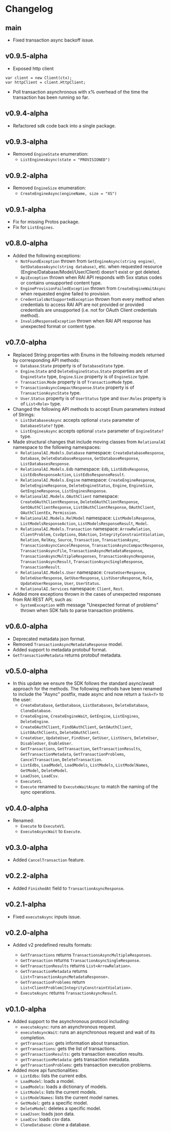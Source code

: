 # Changelog

## main
* Fixed transaction async backoff issue.

## v0.9.5-alpha
* Exposed http client
```
var client = new Client(ctx);
var httpClient = client.HttpClient;
```
* Poll transaction asynchronous with x% overhead of the time the transaction has been running so far.
## v0.9.4-alpha
* Refactored sdk code back into a single package.

## v0.9.3-alpha
* Removed `EngineState` enumeration:
    - `ListEnginesAsync(state = "PROVISIONED")`
## v0.9.2-alpha
* Removed `EngineSize` enumeration:
  - `CreateEngineAsync(engineName, size = "XS")`
## v0.9.1-alpha
* Fix for missing Protos package.
* Fix for `ListEngines`.

## v0.8.0-alpha
* Added the following exceptions:
  - `NotFoundException` thrown from `GetEngineAsync(string engine)`, `GetDatabaseAsync(string database)`, etc. when requested resource (Engine/Database/Model/User/Client) doesn't exist or got deleted.
  - `ApiException` thrown when RAI API responds with 5xx status codes or contains unsupported content type.
  - `EngineProvisionFailedException` thrown from `CreateEngineWaitAsync` when requested engine failed to provision.
  - `CredentialsNotSupportedException` thrown from every method when credentials to access RAI API are not provided or provided credentials are unsupported (i.e. not for OAuth Client credentials method).
  - `InvalidResponseException` thrown when RAI API response has unexpected format or content type.

## v0.7.0-alpha
* Replaced String properties with Enums in the following models returned by corresponding API methods:
  - `Database`.`State` property is of `DatabaseState` type.
  - `Engine`.`State` and `DeleteEngineStatus`.`State` properties are of `EngineState` type, `Engine`.`Size` property is of `EngineSize` type.
  - `Transaction`.`Mode` property is of `TransactionMode` type.
  - `TransactionAsyncCompactResponse`.`State` property is of `TransactionAsyncState` type.
  - `User`.`Status` property is of `UserStatus` type and `User`.`Roles` property is of `List<Role>` type.
* Changed the following API methods to accept Enum parameters instead of Strings:
  - `ListDatabasesAsync` accepts optional `state` parameter of `DatabaseState?` type.
  - `ListEnginesAsync` accepts optional `state` parameter of `EngineState?` type.
* Made structural changes that include moving classes from `RelationalAI` namespace to the following namespaces:
  - `RelationalAI.Models.Database` namespace: `CreateDatabaseResponse`, `Database`, `DeleteDatabaseResponse`, `GetDatabaseResponse`, `ListDatabasesResponse`.
  - `RelationalAI.Models.Edb` namespace: `Edb`, `ListEdbsResponse`, `ListEdbsResponseAction`, `ListEdbsResponseResult`.
  - `RelationalAI.Models.Engine` namespace: `CreateEngineResponse`, `DeleteEngineResponse`, `DeleteEngineStatus`, `Engine`, `EngineSize`, `GetEngineResponse`, `ListEnginesResponse`.
  - `RelationalAI.Models.OAuthClient` namespace: `CreateOAuthClientResponse`, `DeleteOAuthClientResponse`, `GetOAuthClientResponse`, `ListOAuthClientResponse`, `OAuthClient`, `OAuthClientEx`, `Permission`.
  - `RelationalAI.Models.RelModel` namespace: `ListModelsResponse`, `ListModelsResponseAction`, `ListModelsResponseResult`, `Model`.
  - `RelationalAI.Models.Transaction` namespace: `ArrowRelation`, `ClientProblem`, `CsvOptions`, `DbAction`, `IntegrityConstraintViolation`, `Relation`, `RelKey`, `Source`, `Transaction`, `TransactionAsync`, `TransactionAsyncCancelResponse`, `TransactionAsyncCompactResponse`, `TransactionAsyncFile`, `TransactionAsyncMetadataResponse`, `TransactionAsyncMultipleResponses`, `TransactionAsyncResponse`, `TransactionAsyncResult`, `TransactionAsyncSingleResponse`, `TransactionResult`.
  - `RelationalAI.Models.User` namespace: `CreateUserResponse`, `DeleteUserResponse`, `GetUserResponse`, `ListUsersResponse`, `Role`, `UpdateUserResponse`, `User`, `UserStatus`.
  - `RelationalAI.Services` namespace: `Client`, `Rest`.
* Added more exceptions thrown in the cases of unexpected responses from RAI REST API, such as:
  - `SystemException` with message "Unexpected format of problems" thrown when SDK fails to parse transaction problems.

## v0.6.0-alpha
* Deprecated metadata json format.
* Removed `TransactionAsyncMetadataResponse` model.
* Added support to metadata protobuf format.
* `GetTransactionMetadata` returns protobuf metadata.

## v0.5.0-alpha
* In this update we ensure the SDK follows the standard async/await approach for the methods. The following methods have been renamed to include the "Async" postfix, made async and now return a `Task<T>` to the user:
  - `CreateDatabase`, `GetDatabase`, `ListDatabases`, `DeleteDatabase`, `CloneDatabase`.
  - `CreateEngine`, `CreateEngineWait`, `GetEngine`, `ListEngines`, `DeleteEngine`.
  - `CreateOAuthClient`, `FindOAuthClient`, `GetOAuthClient`, `ListOAuthClients`, `DeleteOAuthClient`.
  - `CreateUser`, `UpdateUser`, `FindUser`, `GetUser`, `ListUsers`, `DeleteUser`, `DisableUser`, `EnableUser`.
  - `GetTransactions`, `GetTransaction`, `GetTransactionResults`, `GetTransactionMetadata`, `GetTransactionProblems`, `CancelTransaction`, `DeleteTransaction`.
  - `ListEdbs`, `LoadModel`, `LoadModels`, `ListModels`, `ListModelNames`, `GetModel`, `DeleteModel`.
  - `LoadJson`, `LoadCsv`.
  - `ExecuteV1`.
  - `Execute` renamed to `ExecuteWaitAsync` to match the naming of the sync operations.

## v0.4.0-alpha
* Renamed:
  - `Execute` to `ExecuteV1`.
  - `ExecuteAsyncWait` to `Execute`.

## v0.3.0-alpha
* Added `CancelTransaction` feature.

## v0.2.2-alpha
* Added `FinishedAt` field to `TransactionAsyncResponse`.

## v0.2.1-alpha
* Fixed `executeAsync` inputs issue.

## v0.2.0-alpha
* Added v2 predefined results formats:

    - `GetTransactions` returns `TransactionsAsyncMultipleResponses`.
    - `GetTransaction` returns `TransactionAsyncSingleResponse`.
    - `GetTransactionResults` returns `List<ArrowRelation>`.
    - `GetTransactionMetadata` returns `List<TransactionAsyncMetadataResponse>`.
    - `GetTransactionProblems` return `List<ClientProblem|IntegrityConstraintViolation>`.
    - `ExecuteAsync` returns `TransactionAsyncResult`.

## v0.1.0-alpha
* Added support to the asynchronous protocol including:
    - `executeAsync`: runs an asynchronous request.
    - `executeAsyncWait`: runs an asynchronous request and wait of its completion.
    - `getTransaction`: gets information about transaction.
    - `getTransactions`: gets the list of transactions.
    - `getTransactionResults`: gets transaction execution results.
    - `getTransactionMetadata`: gets transaction metadata.
    - `getTransactionProblems`: gets transaction execution problems.
* Added more api functionalities:
    - `ListEdbs`: lists the current edbs.
    - `LoadModel`: loads a model.
    - `LoadModels`: loads a dictionary of models.
    - `ListModels`: lists the current models.
    - `ListModelNames`: lists the current model names.
    - `GetModel`: gets a specific model.
    - `DeleteModel`: deletes a specific model.
    - `LoadJson`: loads json data.
    - `LoadCsv`: loads csv data.
    - `CloneDatabase`: clone a database.
